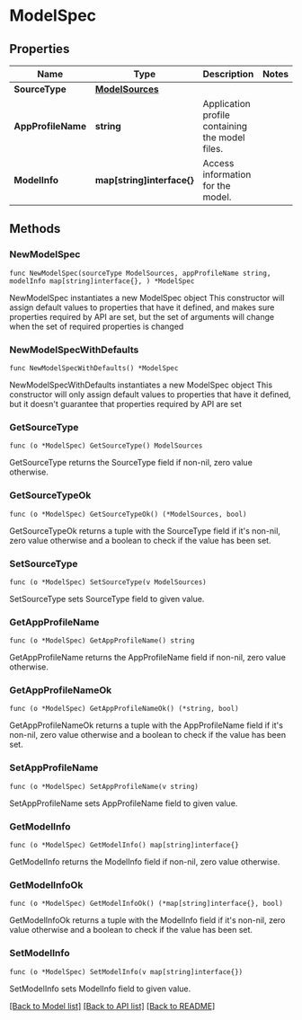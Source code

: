 # ModelSpec

## Properties

Name | Type | Description | Notes
------------ | ------------- | ------------- | -------------
**SourceType** | [**ModelSources**](ModelSources.md) |  | 
**AppProfileName** | **string** | Application profile containing the model files.  | 
**ModelInfo** | **map[string]interface{}** | Access information for the model. | 

## Methods

### NewModelSpec

`func NewModelSpec(sourceType ModelSources, appProfileName string, modelInfo map[string]interface{}, ) *ModelSpec`

NewModelSpec instantiates a new ModelSpec object
This constructor will assign default values to properties that have it defined,
and makes sure properties required by API are set, but the set of arguments
will change when the set of required properties is changed

### NewModelSpecWithDefaults

`func NewModelSpecWithDefaults() *ModelSpec`

NewModelSpecWithDefaults instantiates a new ModelSpec object
This constructor will only assign default values to properties that have it defined,
but it doesn't guarantee that properties required by API are set

### GetSourceType

`func (o *ModelSpec) GetSourceType() ModelSources`

GetSourceType returns the SourceType field if non-nil, zero value otherwise.

### GetSourceTypeOk

`func (o *ModelSpec) GetSourceTypeOk() (*ModelSources, bool)`

GetSourceTypeOk returns a tuple with the SourceType field if it's non-nil, zero value otherwise
and a boolean to check if the value has been set.

### SetSourceType

`func (o *ModelSpec) SetSourceType(v ModelSources)`

SetSourceType sets SourceType field to given value.


### GetAppProfileName

`func (o *ModelSpec) GetAppProfileName() string`

GetAppProfileName returns the AppProfileName field if non-nil, zero value otherwise.

### GetAppProfileNameOk

`func (o *ModelSpec) GetAppProfileNameOk() (*string, bool)`

GetAppProfileNameOk returns a tuple with the AppProfileName field if it's non-nil, zero value otherwise
and a boolean to check if the value has been set.

### SetAppProfileName

`func (o *ModelSpec) SetAppProfileName(v string)`

SetAppProfileName sets AppProfileName field to given value.


### GetModelInfo

`func (o *ModelSpec) GetModelInfo() map[string]interface{}`

GetModelInfo returns the ModelInfo field if non-nil, zero value otherwise.

### GetModelInfoOk

`func (o *ModelSpec) GetModelInfoOk() (*map[string]interface{}, bool)`

GetModelInfoOk returns a tuple with the ModelInfo field if it's non-nil, zero value otherwise
and a boolean to check if the value has been set.

### SetModelInfo

`func (o *ModelSpec) SetModelInfo(v map[string]interface{})`

SetModelInfo sets ModelInfo field to given value.



[[Back to Model list]](../README.md#documentation-for-models) [[Back to API list]](../README.md#documentation-for-api-endpoints) [[Back to README]](../README.md)


